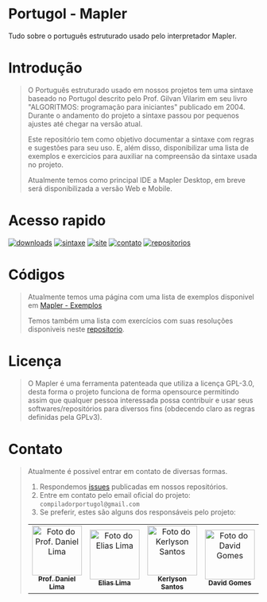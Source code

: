 # Portugol - Mapler

Tudo sobre o português estruturado usado pelo interpretador Mapler.

# Introdução

> O Português estruturado usado em nossos projetos tem uma sintaxe baseado no Portugol descrito pelo Prof. Gilvan Vilarim em seu livro "ALGORITMOS: programação para iniciantes" publicado em 2004. Durante o andamento do projeto a sintaxe passou por pequenos ajustes até chegar na versão atual.
> 
> Este repositório tem como objetivo documentar a sintaxe com regras e sugestões para seu uso. E, além disso, disponibilizar uma lista de exemplos e exercicios para auxiliar na compreensão da sintaxe usada no projeto.
> 
> Atualmente temos como principal IDE a Mapler Desktop, em breve será disponibilizada a versão Web e Mobile.

# Acesso rapido
[![downloads](https://img.shields.io/badge/downloads%20-%23323330.svg?&style=for-the-badge&logo=perfil&logoColor=black&color=F745B5)](https://portugol.sourceforge.io/download.html)
[![sintaxe](https://img.shields.io/badge/sintaxe%20-%23323330.svg?&style=for-the-badge&logo=perfil&logoColor=black&color=c5f745)](https://github.com/Projeto-Mapler/portugol#códigos)
[![site](https://img.shields.io/badge/site%20-%23323330.svg?&style=for-the-badge&logo=perfil&logoColor=black&color=c5f745)](https://portugol.sourceforge.io/)
[![contato](https://img.shields.io/badge/contato%20-%23323330.svg?&style=for-the-badge&logo=perfil&logoColor=black&color=c5f745)](https://github.com/Projeto-Mapler/portugol#contato)
[![repositorios](https://img.shields.io/badge/repositorios%20-%23323330.svg?&style=for-the-badge&logo=perfil&logoColor=black&color=FFF)](https://github.com/Projeto-Mapler/portugol)

# Códigos

> Atualmente temos uma página com uma lista de exemplos disponivel em [Mapler - Exemplos](https://portugol.sourceforge.io/exemplos/estrutura-codigo.html#VisaoGeral)
> 
> Temos também uma lista com exercícios com suas resoluções disponiveis neste [repositorio](https://github.com/Projeto-Mapler/portugol).

# Licença

> O Mapler é uma ferramenta patenteada que utiliza a licença GPL-3.0, desta forma o projeto funciona de forma opensource permitindo assim que qualquer pessoa interessada possa contribuir e usar seus softwares/repositórios para diversos fins (obdecendo claro as regras definidas pela GPLv3).

# Contato

> Atualmente é possivel entrar em contato de diversas formas. 
> 1. Respondemos [issues](https://github.com/Projeto-Mapler/portugol/issues) publicadas em nossos repositórios. 
> 2. Entre em contato pelo email oficial do projeto: `compiladorportugol@gmail.com`
> 3. Se preferir, estes são alguns dos responsáveis pelo projeto:
> <table>
   <tr>
    <td align="center">
      <a href="https://www.linkedin.com/in/danieljr/">
        <img src="https://media.licdn.com/dms/image/C4E03AQEdUljKp81Vpg/profile-displayphoto-shrink_800_800/0/1534789401548?e=1681948800&v=beta&t=ytp_lGV2CtfR9b9MmzWKjo4MXXsSdgwHTJlNvvcf5QU" width="100px;" alt="Foto do Prof. Daniel Lima"/><br>
        <sub>
          <b>Prof. Daniel Lima</b>
        </sub>
      </a>
    </td>
    <td align="center">
      <a href="https://www.linkedin.com/in/elias-lima-27879b204/">
        <img src="https://media.licdn.com/dms/image/C4E03AQETJadx9ldkyg/profile-displayphoto-shrink_800_800/0/1660160521575?e=1681948800&v=beta&t=iexJKWyklFkY0sja10n0pvSKCQseNbihi9-NQisnk_M" width="100px;" alt="Foto do Elias Lima"/><br>
        <sub>
          <b>Elias Lima</b>
        </sub>
      </a>
    </td>
    <td align="center">
      <a href="https://www.linkedin.com/in/kerlyson/">
        <img src="https://media.licdn.com/dms/image/C5603AQGE0v0eHtvPBQ/profile-displayphoto-shrink_800_800/0/1601513845193?e=1681948800&v=beta&t=xQ1KvK9rZuiAtl-YWp6mD3d29R-Hbmw7VAjUwBQ17vw" width="100px;" alt="Foto do Kerlyson Santos"/><br>
        <sub>
          <b>Kerlyson Santos</b>
        </sub>
      </a>
    </td>
    <td align="center">
      <a href="https://www.instagram.com/david_gomesh/">
        <img src="https://avatars.githubusercontent.com/u/53452408?v=4" width="100px;" alt="Foto do David Gomes"/><br>
        <sub>
          <b>David Gomes</b>
        </sub>
      </a>
    </td>
  </tr>
</table>